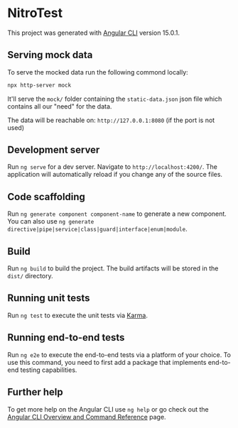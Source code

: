 # NitroTest

This project was generated with [Angular CLI](https://github.com/angular/angular-cli) version 15.0.1.

## Serving mock data

To serve the mocked data run the following commond locally:

```bash
npx http-server mock
```

It'll serve the `mock/` folder containing the `static-data.json` json file which contains all our "need" for the data.

The data will be reachable on: `http://127.0.0.1:8080` (if the port is not used)

## Development server

Run `ng serve` for a dev server. Navigate to `http://localhost:4200/`. The application will automatically reload if you change any of the source files.

## Code scaffolding

Run `ng generate component component-name` to generate a new component. You can also use `ng generate directive|pipe|service|class|guard|interface|enum|module`.

## Build

Run `ng build` to build the project. The build artifacts will be stored in the `dist/` directory.

## Running unit tests

Run `ng test` to execute the unit tests via [Karma](https://karma-runner.github.io).

## Running end-to-end tests

Run `ng e2e` to execute the end-to-end tests via a platform of your choice. To use this command, you need to first add a package that implements end-to-end testing capabilities.

## Further help

To get more help on the Angular CLI use `ng help` or go check out the [Angular CLI Overview and Command Reference](https://angular.io/cli) page.
